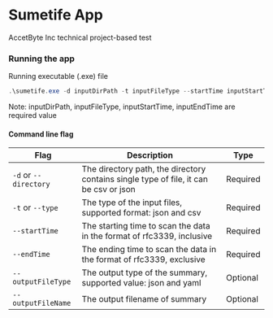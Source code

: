# Sumetife App
AccetByte Inc technical project-based test

### Running the app

Running executable (.exe) file
```powershell
.\sumetife.exe -d inputDirPath -t inputFileType --startTime inputStartTime --endTime inputEndTime
```
Note: inputDirPath, inputFileType, inputStartTime, inputEndTime are required value

#### Command line flag
| Flag | Description | Type |
| - | - | - |
| `-d` or `--directory` | The directory path, the directory contains single type of file, it can be csv or json | Required |
| `-t` or `--type` | The type of the input files, supported format: json and csv | Required |
| `--startTime` | The starting time to scan the data in the format of rfc3339, inclusive | Required |
| `--endTime` | The ending time to scan the data in the format of rfc3339, exclusive | Required |
| `--outputFileType` | The output type of the summary, supported value: json and yaml | Optional |
| `--outputFileName` | The output filename of summary | Optional |